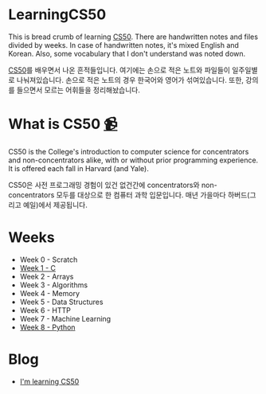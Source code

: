 # LearningCS50
This is bread crumb of learning [CS50](https://cs50.harvard.edu/). There are handwritten notes and files divided by weeks. In case of  handwritten notes, it's mixed English and Korean. Also, some vocabulary that I don't understand was noted down. 

[CS50](https://cs50.harvard.edu/)를 배우면서 나온 흔적들입니다. 여기에는 손으로 적은 노트와 파일들이 일주일별로 나눠져있습니다. 손으로 적은 노트의 경우 한국어와 영어가 섞여있습니다. 또한, 강의를 들으면서 모르는 어휘들을 정리해놨습니다. 

# What is CS50 [📹](https://youtu.be/LO26ThcsvF0)
CS50 is the College's introduction to computer science for concentrators and non-concentrators alike, with or without prior programming experience. It is offered each fall in Harvard (and Yale).

CS50은 사전 프로그래밍 경험이 있건 없건간에 concentrators와 non-concentrators 모두를 대상으로 한 컴퓨터 과학 입문입니다. 매년 가을마다 하버드(그리고 예일)에서 제공됩니다.

# Weeks
- Week 0 - Scratch 
- [Week 1 - C](https://github.com/LucyJeong/LearningCS50/tree/master/Week1) 
- Week 2 - Arrays 
- Week 3 - Algorithms 
- Week 4 - Memory 
- Week 5 - Data Structures 
- Week 6 - HTTP 
- Week 7 - Machine Learning 
- [Week 8 - Python](https://github.com/LucyJeong/LearningCS50/tree/master/Week8)

# Blog
- [I'm learning CS50](http://deeplucying.com/devdiary/im-learning-cs50/)
